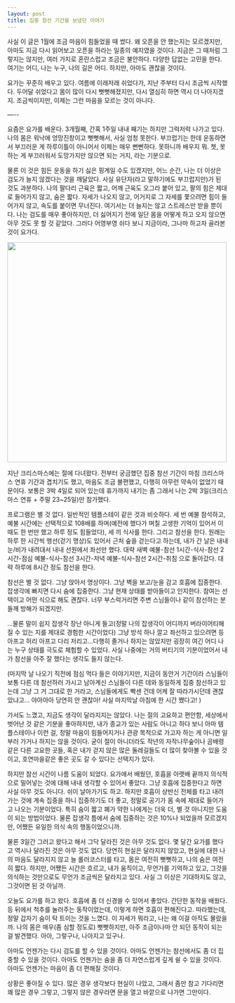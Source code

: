 ```yaml
---
layout: post
title: 집중 참선 기간을 보냈던 이야기
---
```


사실 이 글은 1월에 조금 마음이 힘들었을 때 썼다. 왜 오픈을 안 했는지는 모르겠지만, 아마도 지금 다시 읽어보고 오픈을 하라는 일종의 예지였을 것이다. 지금은 그 때처럼 그렇지는 않지만, 여러 가지로 혼란스럽고 조금은 불안하다. 다양한 답없는 고민을 한다. 여기는 어디, 나는 누구, 나의 길은 어디. 하지만, 아마도 괜찮을 것이다.

요가는 꾸준히 배우고 있다. 여름에 이래저래 쉬었다가, 지난 주부터 다시 조금씩 시작했다. 두어달 쉬었다고 몸이 많이 다시 뻣뻣해졌지만, 다시 열심히 하면 역시 더 나아지겠지. 조금씩이지만, 이제는 그런 마음을 모르는 것이 아니다.

—--

요즘은 요가를 배운다. 3개월째, 간혹 1주일 내내 째기는 하지만 그럭저럭 나가고 있다. 나의 몸은 워낙에 엉망진창이고 뻣뻣해서, 사실 엄청 못한다. 부끄럽기는 한데 운동하면서 부끄러운 게 하루이틀이 아니어서 이제는 매우 뻔뻔하다. 못하니까 배우지 뭐. 쳇, 못하는 게 부끄러워서 도망가지만 않으면 되는 거지, 라는 기분으로.

물론 이 것은 힘든 운동을 하기 싫은 핑계일 수도 있겠지만, 어느 순간, 나는 더 이상은 검도가 늘지 않겠다는 것을 깨달았다. 사실 유단자(라고 말하기에도 부끄럽지만)가 된 것도 과분하다. 나의 팔다리 근육은 짧고, 어깨 근육도 오그라 붙어 있고, 팔의 힘은 제대로 들어가지 않고, 숨은 짧다. 자세가 나오지 않고, 어거지로 그 자세를 쫓으려면 힘이 들어가지 않고, 속도를 붙이면 무너진다. 여기서는 더 늘지는 않고 스트레스만 받을 뿐이다. 나는 검도를 매우 좋아하지만, 더 싫어지기 전에 일단 몸을 어떻게 하고 오지 않으면 아무 것도 못 할 것 같았다. 그러다 어영부영 쉬다 보니 지금이라, 그나마 하고자 골라본 것이 요가다.

<img src="https://cojette.files.wordpress.com/2018/01/25586878_10155324579037449_8946377502639352939_o.jpg" width="500">

지난 크리스마스에는 절에 다녀왔다. 전부터 궁금했던 집중 참선 기간이 마침 크리스마스 연휴 기간과 겹치기도 했고, 마음도 조금 불편했고, 다행히 아무런 약속이 없었기 때문이다. 보통은 3박 4일로 되어 있는데 휴가까지 내기는 좀 그래서 나는 2박 3일(크리스마스 연휴 + 주말 23~25일)만 참가했다.

프로그램은 별 것 없다. 일반적인 템플스테이 같은 것과 비슷하다.  세 번 예불 참석하고, 예불 시간에는 선택적으로 108배를 하며(예전에 했다가 며칠 고생한 기억이 있어서 이때도 한 번만 했고 하루 정도 힘들었다), 세 끼 식사를 한다. 그리고 참선을 한다. 원래는 하루 한 시간씩 행선(걷기 명상)도 있어서 근처 숲을 걷는다고 하는데, 내가 간 날은 내내 눈/비가 내려대서 내내 선원에서 좌선만 했다.
대략 새벽 예불-참선 1시간-식사-참선 2시간-점심 예불-식사-참선 3시간-저녁 예불-식사-참선 2시간-취침 으로 돌아갔다. 대략 하루에 8시간 정도 참선을 한다.

참선은 별 것 없다. 그냥 앉아서 명상이다. 그냥 벽을 보고/눈을 감고 호흡에 집중한다. 잡생각에 빠지면 다시 숨에 집중한다. 그냥 현재 상태를 받아들이고 인지한다. 참여는 선택이고 어떤 식으로 해도 괜찮다. 너무 부스럭거리면 주변 스님들이나 같이 참선하는 분들께 방해가 되겠지만.

…물론 말이 쉽지 잡생각 장난 아니게 들고(정말  나의 잡생각이 어디까지 버라이어티해질 수 있는 지를 제대로 경험한 시간이었다) 그냥 방석 하나 깔고 좌선하고 있으려면 등 아프고 허리 아프고 다리 저리고…다행히 졸거나 하지는 않았지만 굉장히 여긴 어디 나는 누구 상태를 극도로 체험할 수 있었다. 사실 나중에는 거의 버티기의 기분이었어서 내가 참선을 아주 잘 했다는 생각도 들지 않는다.

(마지막 날 나오기 직전에 점심 먹다 들은 이야기지만, 지금이 동안거 기간이라 스님들이 보통 다른 데 참선하러 가시고 남아계신 스님들이 다른 데와 동일하게 집중 참선하고 있는데 그냥 그 거 그대로 한 거라고, 스님들에게도 빡센 건데 어케 잘 따라가시던데 괜찮았냐고… 야아아아 당연히 안 괜찮아! 사실 마지막날 아침에 한 시간 쨌다고! )

가서도 느꼈고, 지금도 생각이 달라지지는 않았다. 나는 절의 고요하고 편안함, 세상에서 벗어난 것 같은 기분을 좋아하지만, 내가 종교가 있는 사람도 아니고 하다 보니 아마 템플스테이나 이런 걸, 정말 마음이 힘들어지거나 관광 목적으로 가고자 하는 게 아니면 일부러 가거나 하지는 않을 것이다. 굳이 절이 아니더라도 작년의 자작나무숲이나 곰배령 같은 다른 고요한 곳들, 혹은 내가 걷지 않은 많은 둘레길들도 더 많이 찾아볼 수 있을 것이고, 호연마을같은 좋은 곳도 갈 수 있다는 선택지가 있다.

하지만 참선 시간이 나름 도움이 되었다. 요가에서 배웠던, 호흡을 아랫배 끝까지 의식적으로 밀어넣는 것에 대해 내내 생각할 수 있어서 좋았다. 그냥 호흡에 집중한다고 하면 사실 아무 것도 아니다. 쉬이 날아가기도 하고. 하지만 호흡이 상반신 전체를 타고 내려가는 것에 계속 집중을 하니 집중하기도 더 좋고, 정말로 공기가 몸 속에 제대로 들어가고 나오는 기분이었다. 특히 숨이 짧고 폐가 약한 나에게는 더욱 더, 별 것 아니지만 도움이 되는 방법이었다. 물론 잡생각 틈에서 숨에 집중하는 것은 10%나 되었을까 모르겠지만, 어쨌든 유일한 의식 속의 행동이었으니까.

물론 3일간 그러고 왔다고 해서 그닥 달라진 것은 아무 것도 없다. 몇 달간 요가를 했다고 역시나 달라진 것은 아무 것도 없다. 당연히 현실은 달라지지 않았고, 현실에 대한 나의 마음도 달라지지 않고 늘 롤러코스터를 타고, 몸은 여전히 뻣뻣하고, 나의 숨은 여전히 짧다. 하지만, 어쨌든 시간은 흐르고, 내가 움직이고, 무언가를 기억하고 있고, 그것을 의식하는 것만으로도 무언가 조금씩은 달라지고 있다. 사실 그 이상은 기대하지도 않고, 그것이면 된 것 아닐까.

오늘도 요가를 하고 왔다. 호흡에 좀 더 신경쓸 수 있어서 좋았다. 간단한 동작을 배웠다. 등 뒤에서 척추를 눌러주는 동작이었는데, 이렇게 하면 호흡이 편해진다고. 따라했는데, 정말 갑자기 숨이 탁 트이는 것을 느꼈다. 이 자세가 뭐라고, 나는 왜 이걸 아직도 몰랐을까. 나의 몸은 매우(좀 심할 정도로) 뻣뻣하지만, 아주 조금이나마 안 되던 동작이 되는 걸 발견했다. 아아, 그렇구나, 나아지고 있구나.

아마도 언젠가는 다시 검도를 할 수 있을 것이다. 아마도 언젠가는 참선에서도 좀 더 집중할 수 있을 것이다. 아마도 언젠가는 숨을 좀 더 자연스럽게 깊게 쉴 수 있을 것이다. 아마도 언젠가는 마음이 좀 더 편해질 것이다.

상황은 좋아질 수 있다. 많은 경우 생각보다 현실이 나았고, 그래서 좀만 참고 기다리면 꽤 많은 경우 그렇고, 그렇지 않은 경우라면 문을 열고 바깥으로 나가면 그만이다.

